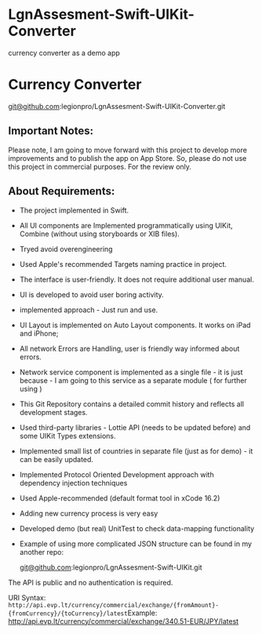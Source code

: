# LgnAssesment-Swift-UIKit-Converter
currency converter as a demo app

# Currency Converter

git@github.com:legionpro/LgnAssesment-Swift-UIKit-Converter.git



## Important Notes:

Please note, I am going to move forward with this project to develop more improvements and to publish the app on App Store. So, please do not use this project in commercial purposes. For the review only.



## About Requirements:

- The project implemented in Swift. 

- All UI components are Implemented programmatically using UIKit, Combine (without using storyboards or XIB files). 

- Tryed avoid overengineering

- Used Apple's recommended Targets naming practice in project.

- The interface  is user-friendly. It does not require additional user manual.

- UI is developed to avoid user boring activity.

- implemented approach - Just run and use.

- UI Layout is implemented on Auto Layout components. It works on iPad and iPhone;

- All network Errors are Handling, user is friendly way informed about errors.

- Network service component is implemented as a single file - it is just because - I am going to this service as a separate module ( for further using )

- This Git Repository contains a detailed commit history and reflects all development stages.

- Used third-party libraries - Lottie API (needs to be updated before) and  some UIKit Types extensions.

- Implemented small list of countries in separate file (just as for demo) - it can be easily updated.

- Implemented Protocol Oriented Development approach with dependency injection techniques

- Used Apple-recommended (default format tool in xCode 16.2)

- Adding new currency process is very easy

- Developed demo (but real) UnitTest to check data-mapping functionality

- Example of using more complicated JSON structure can be found in my another repo: 

  git@github.com:legionpro/LgnAssesment-Swift-UIKit.git



The API is public and no authentication is required.

URI Syntax: `http://api.evp.lt/currency/commercial/exchange/{fromAmount}-{fromCurrency}/{toCurrency}/latest`Example: http://api.evp.lt/currency/commercial/exchange/340.51-EUR/JPY/latest

